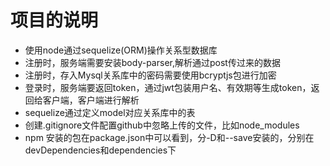 # 项目的说明
* 使用node通过sequelize(ORM)操作关系型数据库
* 注册时，服务端需要安装body-parser,解析通过post传过来的数据
* 注册时，存入Mysql关系库中的密码需要使用bcryptjs包进行加密
* 登录时，服务端要返回token，通过jwt包装用户名、有效期等生成token，返回给客户端，客户端进行解析
* sequelize通过定义model对应关系库中的表
* 创建.gitignore文件配置github中忽略上传的文件，比如node_modules
* npm 安装的包在package.json中可以看到，分-D和--save安装的，分别在devDependencies和dependencies下